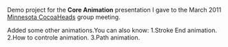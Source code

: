 Demo project for the **Core Animation** presentation I gave to the March 2011 [Minnesota CocoaHeads](http://www.cocoaheadsmn.org/) group meeting.

Added some other animations.You can also know:
1.Stroke End animation.
2.How to controle animation.
3.Path animation.
